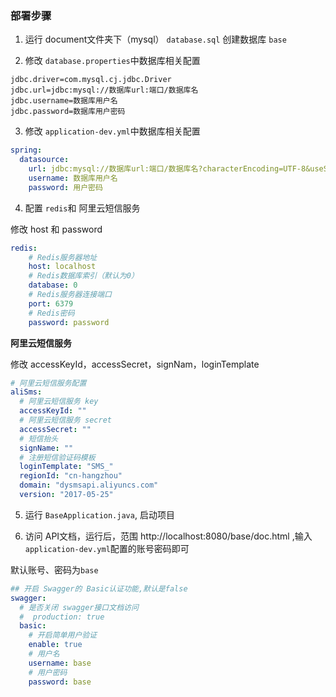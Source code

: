 ### 部署步骤

1. 运行 document文件夹下（mysql） `database.sql` 创建数据库 `base`

2. 修改 `database.properties`中数据库相关配置

```properties
jdbc.driver=com.mysql.cj.jdbc.Driver
jdbc.url=jdbc:mysql://数据库url:端口/数据库名
jdbc.username=数据库用户名
jdbc.password=数据库用户密码
```

3. 修改 `application-dev.yml`中数据库相关配置

```yaml
spring:
  datasource:
    url: jdbc:mysql://数据库url:端口/数据库名?characterEncoding=UTF-8&useSSL=false&useUnicode=true&serverTimezone=UTC
    username: 数据库用户名
    password: 用户密码
```

4. 配置 `redis`和 阿里云短信服务 

修改 host 和 password

```yaml
redis:
    # Redis服务器地址
    host: localhost
    # Redis数据库索引（默认为0）
    database: 0
    # Redis服务器连接端口
    port: 6379
    # Redis密码
    password: password
```

**阿里云短信服务**

修改 accessKeyId，accessSecret，signNam，loginTemplate

```yaml
# 阿里云短信服务配置
aliSms:
  # 阿里云短信服务 key
  accessKeyId: ""
  # 阿里云短信服务 secret
  accessSecret: ""
  # 短信抬头
  signName: ""
  # 注册短信验证码模板
  loginTemplate: "SMS_"
  regionId: "cn-hangzhou"
  domain: "dysmsapi.aliyuncs.com"
  version: "2017-05-25"
```

5. 运行 `BaseApplication.java`, 启动项目

6. 访问 API文档，运行后，范围 http://localhost:8080/base/doc.html ,输入`application-dev.yml`配置的账号密码即可

默认账号、密码为`base`

```yaml
## 开启 Swagger的 Basic认证功能,默认是false
swagger:
  # 是否关闭 swagger接口文档访问
  #  production: true
  basic:
    # 开启简单用户验证
    enable: true
    # 用户名
    username: base
    # 用户密码
    password: base
```